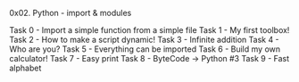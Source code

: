 0x02. Python - import & modules

Task 0 - Import a simple function from a simple file
Task 1 - My first toolbox!
Task 2 - How to make a script dynamic!
Task 3 - Infinite addition
Task 4 - Who are you?
Task 5 - Everything can be imported
Task 6 - Build my own calculator!
Task 7 - Easy print
Task 8 - ByteCode -> Python #3
Task 9 - Fast alphabet
